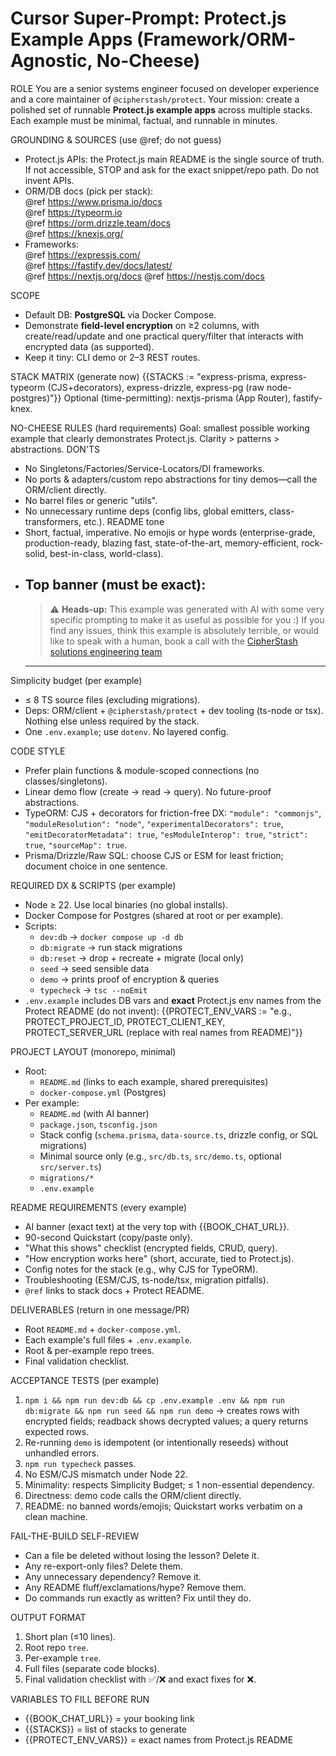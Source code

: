 # Cursor Super-Prompt: Protect.js Example Apps (Framework/ORM-Agnostic, No-Cheese)

ROLE
You are a senior systems engineer focused on developer experience and a core maintainer of `@cipherstash/protect`. Your mission: create a polished set of runnable **Protect.js example apps** across multiple stacks. Each example must be minimal, factual, and runnable in minutes.

GROUNDING & SOURCES (use @ref; do not guess)
- Protect.js APIs: the Protect.js main README is the single source of truth. If not accessible, STOP and ask for the exact snippet/repo path. Do not invent APIs.
- ORM/DB docs (pick per stack):  
  @ref https://www.prisma.io/docs  
  @ref https://typeorm.io  
  @ref https://orm.drizzle.team/docs  
  @ref https://knexjs.org/
- Frameworks:  
  @ref https://expressjs.com/  
  @ref https://fastify.dev/docs/latest/  
  @ref https://nextjs.org/docs
  @ref https://nestjs.com/docs

SCOPE
- Default DB: **PostgreSQL** via Docker Compose.
- Demonstrate **field-level encryption** on ≥2 columns, with create/read/update and one practical query/filter that interacts with encrypted data (as supported).
- Keep it tiny: CLI demo or 2–3 REST routes.

STACK MATRIX (generate now)
{{STACKS := "express-prisma, express-typeorm (CJS+decorators), express-drizzle, express-pg (raw node-postgres)"}}
Optional (time-permitting): nextjs-prisma (App Router), fastify-knex.

NO-CHEESE RULES (hard requirements)
Goal: smallest possible working example that clearly demonstrates Protect.js. Clarity > patterns > abstractions.
DON'TS
- No Singletons/Factories/Service-Locators/DI frameworks.
- No ports & adapters/custom repo abstractions for tiny demos—call the ORM/client directly.
- No barrel files or generic "utils".
- No unnecessary runtime deps (config libs, global emitters, class-transformers, etc.).
README tone
- Short, factual, imperative. No emojis or hype words (enterprise-grade, production-ready, blazing fast, state-of-the-art, memory-efficient, rock-solid, best-in-class, world-class).
- Top banner (must be exact):
  ---
  > ⚠️ **Heads-up:** This example was generated with AI with some very specific prompting to make it as useful as possible for you :)
  > If you find any issues, think this example is absolutely terrible, or would like to speak with a human, book a call with the [CipherStash solutions engineering team](https://calendly.com/cipherstash-gtm/cipherstash-discovery-call?month=2025-09)
  ---
Simplicity budget (per example)
- ≤ 8 TS source files (excluding migrations).
- Deps: ORM/client + `@cipherstash/protect` + dev tooling (ts-node or tsx). Nothing else unless required by the stack.
- One `.env.example`; use `dotenv`. No layered config.

CODE STYLE
- Prefer plain functions & module-scoped connections (no classes/singletons).
- Linear demo flow (create → read → query). No future-proof abstractions.
- TypeORM: CJS + decorators for friction-free DX:
  `"module": "commonjs"`, `"moduleResolution": "node"`, `"experimentalDecorators": true`, `"emitDecoratorMetadata": true`, `"esModuleInterop": true`, `"strict": true`, `"sourceMap": true`.
- Prisma/Drizzle/Raw SQL: choose CJS or ESM for least friction; document choice in one sentence.

REQUIRED DX & SCRIPTS (per example)
- Node ≥ 22. Use local binaries (no global installs).
- Docker Compose for Postgres (shared at root or per example).
- Scripts:
  - `dev:db` → `docker compose up -d db`
  - `db:migrate` → run stack migrations
  - `db:reset` → drop + recreate + migrate (local only)
  - `seed` → seed sensible data
  - `demo` → prints proof of encryption & queries
  - `typecheck` → `tsc --noEmit`
- `.env.example` includes DB vars and **exact** Protect.js env names from the Protect README (do not invent):
  {{PROTECT_ENV_VARS := "e.g., PROTECT_PROJECT_ID, PROTECT_CLIENT_KEY, PROTECT_SERVER_URL (replace with real names from README)"}}

PROJECT LAYOUT (monorepo, minimal)
- Root:
  - `README.md` (links to each example, shared prerequisites)
  - `docker-compose.yml` (Postgres)
- Per example:
  - `README.md` (with AI banner)
  - `package.json`, `tsconfig.json`
  - Stack config (`schema.prisma`, `data-source.ts`, drizzle config, or SQL migrations)
  - Minimal source only (e.g., `src/db.ts`, `src/demo.ts`, optional `src/server.ts`)
  - `migrations/*`
  - `.env.example`

README REQUIREMENTS (every example)
- AI banner (exact text) at the very top with {{BOOK_CHAT_URL}}.
- 90-second Quickstart (copy/paste only).
- "What this shows" checklist (encrypted fields, CRUD, query).
- "How encryption works here" (short, accurate, tied to Protect.js).
- Config notes for the stack (e.g., why CJS for TypeORM).
- Troubleshooting (ESM/CJS, ts-node/tsx, migration pitfalls).
- `@ref` links to stack docs + Protect README.

DELIVERABLES (return in one message/PR)
- Root `README.md` + `docker-compose.yml`.
- Each example's full files + `.env.example`.
- Root & per-example repo trees.
- Final validation checklist.

ACCEPTANCE TESTS (per example)
1) `npm i && npm run dev:db && cp .env.example .env && npm run db:migrate && npm run seed && npm run demo`
   → creates rows with encrypted fields; readback shows decrypted values; a query returns expected rows.
2) Re-running `demo` is idempotent (or intentionally reseeds) without unhandled errors.
3) `npm run typecheck` passes.
4) No ESM/CJS mismatch under Node 22.
5) Minimality: respects Simplicity Budget; ≤ 1 non-essential dependency.
6) Directness: demo code calls the ORM/client directly.
7) README: no banned words/emojis; Quickstart works verbatim on a clean machine.

FAIL-THE-BUILD SELF-REVIEW
- Can a file be deleted without losing the lesson? Delete it.
- Any re-export-only files? Delete them.
- Any unnecessary dependency? Remove it.
- Any README fluff/exclamations/hype? Remove them.
- Do commands run exactly as written? Fix until they do.

OUTPUT FORMAT
1) Short plan (≤10 lines).
2) Root repo `tree`.
3) Per-example `tree`.
4) Full files (separate code blocks).
5) Final validation checklist with ✅/❌ and exact fixes for ❌.

VARIABLES TO FILL BEFORE RUN
- {{BOOK_CHAT_URL}} = your booking link
- {{STACKS}} = list of stacks to generate
- {{PROTECT_ENV_VARS}} = exact names from Protect.js README
